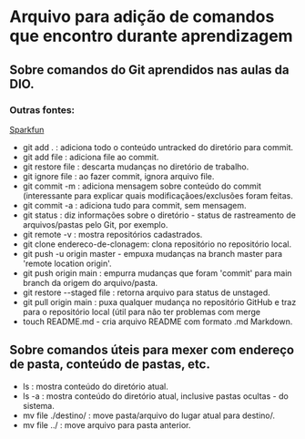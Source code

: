
# Arquivo para adição de comandos que encontro durante aprendizagem

## Sobre comandos do Git aprendidos nas aulas da DIO.  

### Outras fontes:  
[Sparkfun](https://learn.sparkfun.com/tutorials/using-github-to-share-with-sparkfun/all)  

 - git add . : adiciona todo o conteúdo untracked do diretório para commit.
 - git add file : adiciona file ao commit.
 - git restore  file : descarta mudanças no diretório de trabalho. 
 - git ignore file : ao fazer commit, ignora arquivo file.
 - git commit -m : adiciona mensagem sobre conteúdo do commit (interessante para explicar quais modificaçãoes/exclusões foram feitas.
 - git commit -a : adiciona tudo para commit, sem mensagem.
 - git status : diz informações sobre o diretório - status de rastreamento de arquivos/pastas pelo Git, por exemplo.  
 - git remote -v : mostra repositórios cadastrados.
 - git clone endereco-de-clonagem: clona repositório no repositório local.
 - git push -u origin master - empuxa mudanças na branch master para 'remote location origin'.
 - git push origin main : empurra mudanças que foram 'commit' para main branch da origem do arquivo/pasta.
 - git restore --staged file : retorna arquivo para status de unstaged.
 - git pull origin main : puxa qualquer mudança no repositório GitHub e traz para o repositório local (útil para não ter problemas com merge
 - touch README.md - cria arquivo README com formato .md  Markdown.  

## Sobre comandos úteis para mexer com endereço de pasta, conteúdo de pastas, etc.  

 - ls : mostra conteúdo do diretório atual.
 - ls -a : mostra conteúdo do diretório atual, inclusive pastas ocultas - do sistema.
 - mv file ./destino/ : move pasta/arquivo do lugar atual para destino/.
 - mv file ../ : move arquivo para pasta anterior.
